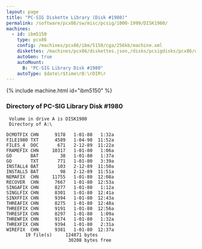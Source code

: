 ```yaml
---
layout: page
title: "PC-SIG Diskette Library (Disk #1980)"
permalink: /software/pcx86/sw/misc/pcsig/1000-1999/DISK1980/
machines:
  - id: ibm5150
    type: pcx86
    config: /machines/pcx86/ibm/5150/cga/256kb/machine.xml
    diskettes: /machines/pcx86/diskettes.json,/disks/pcsigdisks/pcx86/diskettes.json
    autoGen: true
    autoMount:
      B: "PC-SIG Library Disk #1980"
    autoType: $date\r$time\rB:\rDIR\r
---
```


{% include machine.html id="ibm5150" %}

### Directory of PC-SIG Library Disk #1980

     Volume in drive A is DISK1980
     Directory of A:\

    DCMOTFIX CHN      9178   1-01-80   1:32a
    FILE1980 TXT      4589   1-04-90  11:52a
    FILES_4  DOC       671   2-12-89  11:22a
    FRAMEFIX CHN     10317   1-01-80   1:06a
    GO       BAT        38   1-01-80   1:37a
    GO       TXT       771   1-01-80   3:39a
    INSTALL4 BAT       103   2-12-89  11:50a
    INSTALL5 BAT        98   2-12-89  11:51a
    NEMAFIX  CHN     11755   1-01-80  12:08a
    RECOVER  CHN      7667   1-01-80  12:53a
    SINGAFIX CHN      8277   1-01-80   1:12a
    SINGLFIX CHN      8301   1-01-80  12:41a
    SINXFFIX CHN      9394   1-01-80  12:43a
    THREAFIX CHN      8275   1-01-80  12:48a
    THREEFIX CHN      9191   1-01-80  12:56a
    THRESFIX CHN      8297   1-01-80   1:09a
    THREWFIX CHN      9174   1-01-80   1:32a
    THREXFIX CHN      9394   1-01-80   2:31a
    WIREFIX  CHN      9381   1-01-80  12:37a
           19 file(s)     124871 bytes
                           30208 bytes free
